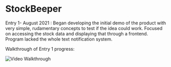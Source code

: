 # StockBeeper

Entry 1- August 2021 : Began developing the initial demo of the product with very simple, rudamentary concepts to test if the idea could work. Focused on accessing the stock data and displaying that through a frontend. Program lacked the whole text notification system.

Walkthrough of Entry 1 progress:

<img src='http://g.recordit.co/RnSAVcPXQY.gif' title='Video Walkthrough' width='' alt='Video Walkthrough' />
  
  
